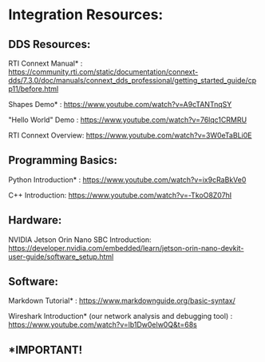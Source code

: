 # Integration Resources:

## DDS Resources:      
RTI Connext Manual* : https://community.rti.com/static/documentation/connext-dds/7.3.0/doc/manuals/connext_dds_professional/getting_started_guide/cpp11/before.html

Shapes Demo* : https://www.youtube.com/watch?v=A9cTANTnqSY

"Hello World" Demo : https://www.youtube.com/watch?v=76lqc1CRMRU

RTI Connext Overview: https://www.youtube.com/watch?v=3W0eTaBLi0E


## Programming Basics:   
Python Introduction* : https://www.youtube.com/watch?v=ix9cRaBkVe0

C++ Introduction: https://www.youtube.com/watch?v=-TkoO8Z07hI

## Hardware:
NVIDIA Jetson Orin Nano SBC Introduction: https://developer.nvidia.com/embedded/learn/jetson-orin-nano-devkit-user-guide/software_setup.html

## Software:
Markdown Tutorial* : https://www.markdownguide.org/basic-syntax/

Wireshark Introduction* (our network analysis and debugging tool) : https://www.youtube.com/watch?v=lb1Dw0elw0Q&t=68s

## *IMPORTANT!
